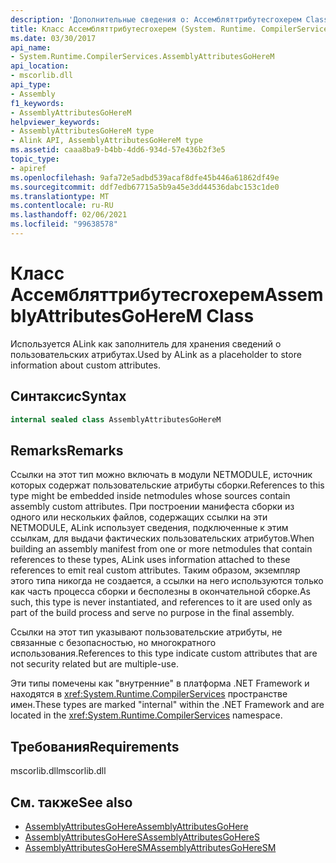 ```yaml
---
description: 'Дополнительные сведения о: Ассембляттрибутесгохерем Class'
title: Класс Ассембляттрибутесгохерем (System. Runtime. CompilerServices)
ms.date: 03/30/2017
api_name:
- System.Runtime.CompilerServices.AssemblyAttributesGoHereM
api_location:
- mscorlib.dll
api_type:
- Assembly
f1_keywords:
- AssemblyAttributesGoHereM
helpviewer_keywords:
- AssemblyAttributesGoHereM type
- Alink API, AssemblyAttributesGoHereM type
ms.assetid: caaa8ba9-b4bb-4dd6-934d-57e436b2f3e5
topic_type:
- apiref
ms.openlocfilehash: 9afa72e5adbd539acaf8dfe45b446a61862df49e
ms.sourcegitcommit: ddf7edb67715a5b9a45e3dd44536dabc153c1de0
ms.translationtype: MT
ms.contentlocale: ru-RU
ms.lasthandoff: 02/06/2021
ms.locfileid: "99638578"
---
```

# <a name="assemblyattributesgoherem-class"></a><span data-ttu-id="008e9-103">Класс Ассембляттрибутесгохерем</span><span class="sxs-lookup"><span data-stu-id="008e9-103">AssemblyAttributesGoHereM Class</span></span>

<span data-ttu-id="008e9-104">Используется ALink как заполнитель для хранения сведений о пользовательских атрибутах.</span><span class="sxs-lookup"><span data-stu-id="008e9-104">Used by ALink as a placeholder to store information about custom attributes.</span></span>

## <a name="syntax"></a><span data-ttu-id="008e9-105">Синтаксис</span><span class="sxs-lookup"><span data-stu-id="008e9-105">Syntax</span></span>

```csharp
internal sealed class AssemblyAttributesGoHereM
```

## <a name="remarks"></a><span data-ttu-id="008e9-106">Remarks</span><span class="sxs-lookup"><span data-stu-id="008e9-106">Remarks</span></span>

<span data-ttu-id="008e9-107">Ссылки на этот тип можно включать в модули NETMODULE, источник которых содержат пользовательские атрибуты сборки.</span><span class="sxs-lookup"><span data-stu-id="008e9-107">References to this type might be embedded inside netmodules whose sources contain assembly custom attributes.</span></span> <span data-ttu-id="008e9-108">При построении манифеста сборки из одного или нескольких файлов, содержащих ссылки на эти NETMODULE, ALink использует сведения, подключенные к этим ссылкам, для выдачи фактических пользовательских атрибутов.</span><span class="sxs-lookup"><span data-stu-id="008e9-108">When building an assembly manifest from one or more netmodules that contain references to these types, ALink uses information attached to these references to emit real custom attributes.</span></span> <span data-ttu-id="008e9-109">Таким образом, экземпляр этого типа никогда не создается, а ссылки на него используются только как часть процесса сборки и бесполезны в окончательной сборке.</span><span class="sxs-lookup"><span data-stu-id="008e9-109">As such, this type is never instantiated, and references to it are used only as part of the build process and serve no purpose in the final assembly.</span></span>

<span data-ttu-id="008e9-110">Ссылки на этот тип указывают пользовательские атрибуты, не связанные с безопасностью, но многократного использования.</span><span class="sxs-lookup"><span data-stu-id="008e9-110">References to this type indicate custom attributes that are not security related but are multiple-use.</span></span>

<span data-ttu-id="008e9-111">Эти типы помечены как "внутренние" в платформа .NET Framework и находятся в <xref:System.Runtime.CompilerServices> пространстве имен.</span><span class="sxs-lookup"><span data-stu-id="008e9-111">These types are marked "internal" within the .NET Framework and are located in the <xref:System.Runtime.CompilerServices> namespace.</span></span>

## <a name="requirements"></a><span data-ttu-id="008e9-112">Требования</span><span class="sxs-lookup"><span data-stu-id="008e9-112">Requirements</span></span>

<span data-ttu-id="008e9-113">mscorlib.dll</span><span class="sxs-lookup"><span data-stu-id="008e9-113">mscorlib.dll</span></span>

## <a name="see-also"></a><span data-ttu-id="008e9-114">См. также</span><span class="sxs-lookup"><span data-stu-id="008e9-114">See also</span></span>

- [<span data-ttu-id="008e9-115">AssemblyAttributesGoHere</span><span class="sxs-lookup"><span data-stu-id="008e9-115">AssemblyAttributesGoHere</span></span>](assemblyattributesgohere.md)
- [<span data-ttu-id="008e9-116">AssemblyAttributesGoHereS</span><span class="sxs-lookup"><span data-stu-id="008e9-116">AssemblyAttributesGoHereS</span></span>](assemblyattributesgoheres.md)
- [<span data-ttu-id="008e9-117">AssemblyAttributesGoHereSM</span><span class="sxs-lookup"><span data-stu-id="008e9-117">AssemblyAttributesGoHereSM</span></span>](assemblyattributesgoheresm.md)
